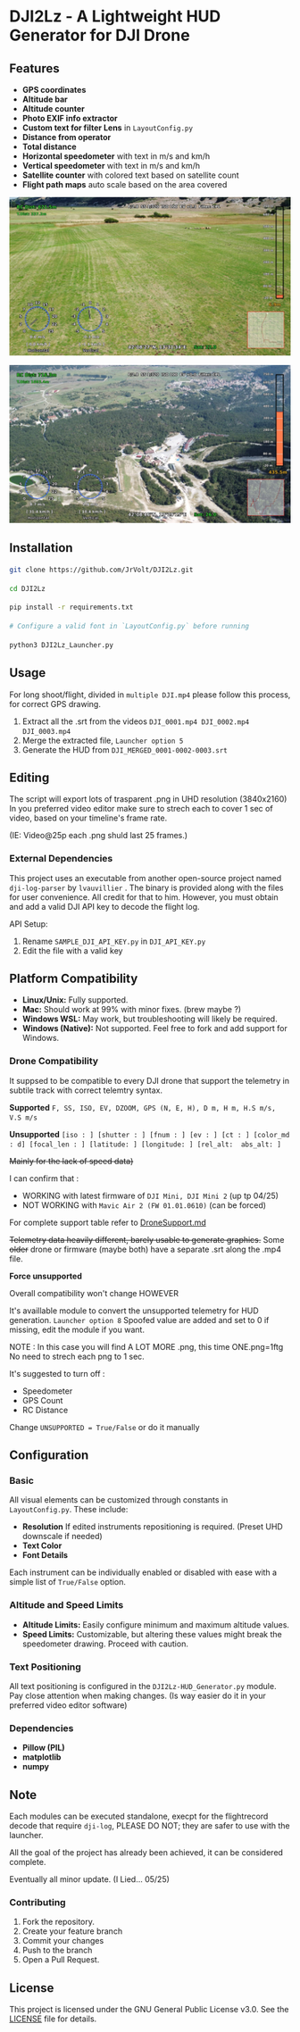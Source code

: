 # DJI2Lz - A Lightweight HUD Generator for DJI Drone 

## Features

- **GPS coordinates**
- **Altitude bar**
- **Altitude counter**
- **Photo EXIF info extractor**
- **Custom text for filter Lens** in `LayoutConfig.py`
- **Distance from operator**
- **Total distance** 
- **Horizontal speedometer** with text in m/s and km/h
- **Vertical speedometer** with text in m/s and km/h
- **Satellite counter** with colored text based on satellite count
- **Flight path maps** auto scale based on the area covered


![Sample HUD Output](/DJISAMPLE/01.jpg)

![Sample HUD Output](/DJISAMPLE/03.jpg)



## Installation

```bash
git clone https://github.com/JrVolt/DJI2Lz.git

cd DJI2Lz

pip install -r requirements.txt

# Configure a valid font in `LayoutConfig.py` before running

python3 DJI2Lz_Launcher.py
```
## Usage

For long shoot/flight, divided in `multiple DJI.mp4` please follow this process, for correct GPS drawing.

1. Extract all the .srt from the videos `DJI_0001.mp4 DJI_0002.mp4 DJI_0003.mp4`
2. Merge the extracted file, `Launcher option 5`
3. Generate the HUD from `DJI_MERGED_0001-0002-0003.srt` 

## Editing 

The script will export lots of trasparent .png in UHD resolution (3840x2160)
In you preferred video editor make sure to strech each to cover 1 sec of video, based on your timeline's frame rate.

(IE: Video@25p each .png shuld last 25 frames.)


### External Dependencies

This project uses an executable from another open-source project named `dji-log-parser` by `lvauvillier` . The binary is provided along with the files for user convenience. All credit for that to him. 
However, you must obtain and add a valid DJI API key to decode the flight log.

API Setup:
1. Rename `SAMPLE_DJI_API_KEY.py` in `DJI_API_KEY.py` 
2. Edit the file with a valid key


## Platform Compatibility

- **Linux/Unix:** Fully supported.
- **Mac:** Should work at 99% with minor fixes. (brew maybe ?)
- **Windows WSL:** May work, but troubleshooting will likely be required.
- **Windows (Native):** Not supported. Feel free to fork and add support for Windows.

### Drone Compatibility

It suppsed to be compatible to every DJI drone that support the telemetry in subtile track with correct telemtry syntax.

**Supported**
`F, SS, ISO, EV, DZOOM, GPS (N, E, H), D m, H m, H.S m/s, V.S m/s `

**Unsupported**
`[iso : ] [shutter : ] [fnum : ] [ev : ] [ct : ] [color_md : d] [focal_len : ] [latitude: ] [longitude: ] [rel_alt:  abs_alt: ]`

~~Mainly for the lack of speed data)~~

I can confirm that :
- WORKING with latest firmware of `DJI Mini, DJI Mini 2` (up tp 04/25)
- NOT WORKING with `Mavic Air 2 (FW 01.01.0610)` (can be forced)

For complete support table refer to [DroneSupport.md](DroneSupport.md)

~~Telemetry data heavily different, barely usable to generate graphics.~~
Some ~~older~~ drone or firmware (maybe both) have a separate .srt along the .mp4 file.


**Force unsupported**

Overall compatibility won't change
HOWEVER

It's availlable module to convert the unsupported telemetry for HUD generation.
`Launcher option 8`
Spoofed value are added and set to 0 if missing, edit the module if you want. 

NOTE : In this case you will find A LOT MORE .png, this time ONE.png=1ftg
No need to strech each png to 1 sec. 

It's suggested to turn off : 
- Speedometer
- GPS Count 
- RC Distance

Change `UNSUPPORTED = True/False` or do it manually


## Configuration

### Basic

All visual elements can be customized through constants in `LayoutConfig.py`. These include:
- **Resolution** If edited instruments repositioning is required. (Preset UHD downscale if needed) 
- **Text Color**
- **Font Details**

Each instrument can be individually enabled or disabled with ease with a simple list of `True/False` option. 

### Altitude and Speed Limits
- **Altitude Limits:** Easily configure minimum and maximum altitude values.
- **Speed Limits:** Customizable, but altering these values might break the speedometer drawing. Proceed with caution.

### Text Positioning
All text positioning is configured in the `DJI2Lz-HUD_Generator.py` module. Pay close attention when making changes.
(Is way easier do it in your preferred video editor software)


### Dependencies

- **Pillow (PIL)**
- **matplotlib**
- **numpy**

## Note 
Each modules can be executed standalone, execpt for the flightrecord decode that require `dji-log`, PLEASE DO NOT; they are safer to use with the launcher.

All the goal of the project has already been achieved, it can be considered complete.

Eventually all minor update.
(I Lied... 05/25)

### Contributing

1. Fork the repository.
2. Create your feature branch
3. Commit your changes
4. Push to the branch
5. Open a Pull Request.

## License

This project is licensed under the GNU General Public License v3.0. See the [LICENSE](LICENSE) file for details.